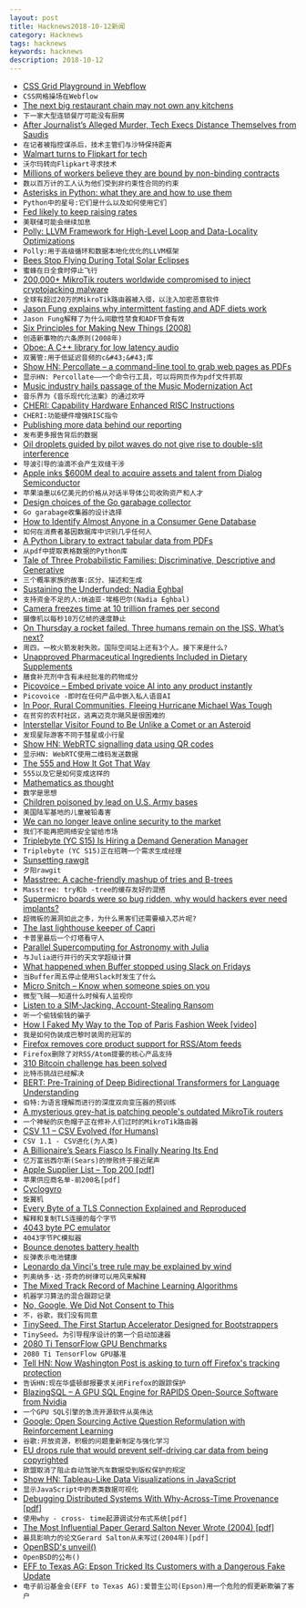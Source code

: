 ```yaml
---
layout: post
title: Hacknews2018-10-12新闻
category: Hacknews
tags: hacknews
keywords: hacknews
description: 2018-10-12
---
```




- [CSS Grid Playground in Webflow](https://webflow.com/grid)
- `CSS网格操场在Webflow`
- [The next big restaurant chain may not own any kitchens](https://techcrunch.com/2018/10/07/the-next-big-restaurant-chain-may-not-own-any-kitchens/)
- `下一家大型连锁餐厅可能没有厨房`
- [After Journalist’s Alleged Murder, Tech Execs Distance Themselves from Saudis](https://www.buzzfeednews.com/amphtml/ryanmac/silicon-valley-leaders-disassociate-saudi-arabia-board-neom)
- `在记者被指控谋杀后，技术主管们与沙特保持距离`
- [Walmart turns to Flipkart for tech](https://factordaily.com/walmart-turns-to-flipkart-for-tech/)
- `沃尔玛转向Flipkart寻求技术`
- [Millions of workers believe they are bound by non-binding contracts](http://thespeakernewsjournal.com/business/millions-of-workers-are-bound-by-non-binding-contracts/)
- `数以百万计的工人认为他们受到非约束性合同的约束`
- [Asterisks in Python: what they are and how to use them](http://treyhunner.com/2018/10/asterisks-in-python-what-they-are-and-how-to-use-them/)
- `Python中的星号:它们是什么以及如何使用它们`
- [Fed likely to keep raising rates](https://www.reuters.com/article/idUSKCN1ML2KM)
- `美联储可能会继续加息`
- [Polly: LLVM Framework for High-Level Loop and Data-Locality Optimizations](https://polly.llvm.org/)
- `Polly:用于高级循环和数据本地化优化的LLVM框架`
- [Bees Stop Flying During Total Solar Eclipses](https://www.smithsonianmag.com/science-nature/busy-bees-take-break-during-total-solar-eclipses-180970502/?no-ist)
- `蜜蜂在日全食时停止飞行`
- [200,000&#43; MikroTik routers worldwide compromised to inject cryptojacking malware](https://badpackets.net/200000-mikrotik-routers-worldwide-have-been-compromised-to-inject-cryptojacking-malware/)
- `全球有超过20万的MikroTik路由器被入侵，以注入加密恶意软件`
- [Jason Fung explains why intermittent fasting and ADF diets work](https://qz.com/1419105/a-diet-guru-explains-why-you-should-eat-dinner-at-2pm/)
- `Jason Fung解释了为什么间歇性禁食和ADF节食有效`
- [Six Principles for Making New Things (2008)](http://paulgraham.com/newthings.html)
- `创造新事物的六条原则(2008年)`
- [Oboe: A C&#43;&#43; library for low latency audio](https://android-developers.googleblog.com/2018/10/introducing-oboe-c-library-for-low.html)
- `双簧管:用于低延迟音频的c&#43;&#43;库`
- [Show HN: Percollate – a command-line tool to grab web pages as PDFs](https://github.com/danburzo/percollate)
- `显示HN: Percollate——一个命令行工具，可以将网页作为pdf文件抓取`
- [Music industry hails passage of the Music Modernization Act](http://www.latimes.com/entertainment/music/la-et-ms-music-modernization-act-20181011-story.html)
- `音乐界为《音乐现代化法案》的通过欢呼`
- [CHERI: Capability Hardware Enhanced RISC Instructions](https://www.cl.cam.ac.uk/research/security/ctsrd/cheri/)
- `CHERI:功能硬件增强RISC指令`
- [Publishing more data behind our reporting](https://medium.economist.com/peeling-back-the-curtain-487bd3be0c47)
- `发布更多报告背后的数据`
- [Oil droplets guided by pilot waves do not give rise to double-slit interference](https://www.quantamagazine.org/famous-experiment-dooms-pilot-wave-alternative-to-quantum-weirdness-20181011/)
- `导波引导的油滴不会产生双缝干涉`
- [Apple inks $600M deal to acquire assets and talent from Dialog Semiconductor](https://techcrunch.com/2018/10/10/apple-is-paying-300m-in-cash-to-buy-a-part-of-dialog-semiconductor-and-expand-its-chipmaking-in-europe/)
- `苹果油墨以6亿美元的价格从对话半导体公司收购资产和人才`
- [Design choices of the Go garabage collector](https://engineering.linecorp.com/en/blog/detail/342)
- `Go garabage收集器的设计选择`
- [How to Identify Almost Anyone in a Consumer Gene Database](https://www.scientificamerican.com/article/how-to-identify-almost-anyone-in-a-consumer-gene-database/)
- `如何在消费者基因数据库中识别几乎任何人`
- [A Python Library to extract tabular data from PDFs](https://blog.socialcops.com/technology/engineering/camelot-python-library-pdf-data/)
- `从pdf中提取表格数据的Python库`
- [Tale of Three Probabilistic Families: Discriminative, Descriptive and Generative](https://arxiv.org/abs/1810.04261)
- `三个概率家族的故事:区分、描述和生成`
- [Sustaining the Underfunded: Nadia Eghbal](https://futureofcoding.org/episodes/31)
- `支持资金不足的人:纳迪亚·埃格巴尔(Nadia Eghbal)`
- [Camera freezes time at 10 trillion frames per second](https://m.phys.org/news/2018-10-world-fastest-camera-trillion.html)
- `摄像机以每秒10万亿帧的速度静止`
- [On Thursday a rocket failed. Three humans remain on the ISS. What’s next?](https://arstechnica.com/science/2018/10/on-thursday-a-rocket-failed-three-humans-remain-on-the-iss-whats-next/)
- `周四，一枚火箭发射失败。国际空间站上还有3个人。接下来是什么?`
- [Unapproved Pharmaceutical Ingredients Included in Dietary Supplements](https://jamanetwork.com/journals/jamanetworkopen/fullarticle/2706496)
- `膳食补充剂中含有未经批准的药物成分`
- [Picovoice – Embed private voice AI into any product instantly](https://picovoice.ai/#voice-control-demo)
- `Picovoice -即时在任何产品中嵌入私人语音AI`
- [In Poor, Rural Communities, Fleeing Hurricane Michael Was Tough](https://www.nytimes.com/2018/10/11/us/florida-hurricane-poor-communities-pandhandle.html)
- `在贫穷的农村社区，逃离迈克尔飓风是很困难的`
- [Interstellar Visitor Found to Be Unlike a Comet or an Asteroid](https://www.quantamagazine.org/interstellar-comet-oumuamua-might-not-actually-be-a-comet-20181010/)
- `发现星际游客不同于彗星或小行星`
- [Show HN: WebRTC signalling data using QR codes](https://github.com/AquiGorka/webrtc-qr)
- `显示HN: WebRTC使用二维码发送数据`
- [The 555 and How It Got That Way](https://hackaday.com/2018/10/10/the-555-and-how-it-got-that-way/)
- `555以及它是如何变成这样的`
- [Mathematics as thought](https://aeon.co/essays/the-secret-intellectual-history-of-mathematics)
- `数学是思想`
- [Children poisoned by lead on U.S. Army bases](https://www.reuters.com/investigates/special-report/usa-military-housing/)
- `美国陆军基地的儿童被铅毒害`
- [We can no longer leave online security to the market](https://www.nytimes.com/2018/10/11/opinion/internet-hacking-cybersecurity-iot.html)
- `我们不能再把网络安全留给市场`
- [Triplebyte (YC S15) Is Hiring a Demand Generation Manager](https://jobs.lever.co/triplebyte/08839d5c-18ee-4d5f-8735-0431a2c391c9)
- `Triplebyte (YC S15)正在招聘一个需求生成经理`
- [Sunsetting rawgit](https://rawgit.com/)
- `夕阳rawgit`
- [Masstree: A cache-friendly mashup of tries and B-trees](http://the-paper-trail.org/post/masstree)
- `Masstree: try和b -tree的缓存友好的混搭`
- [Supermicro boards were so bug ridden, why would hackers ever need implants?](https://arstechnica.com/information-technology/2018/10/supermicro-boards-were-so-bug-ridden-why-would-hackers-ever-need-implants/)
- `超微板的漏洞如此之多，为什么黑客们还需要植入芯片呢?`
- [The last lighthouse keeper of Capri](http://www.bbc.com/travel/story/20181005-the-last-lighthouse-keeper-of-capri)
- `卡普里最后一个灯塔看守人`
- [Parallel Supercomputing for Astronomy with Julia](https://juliacomputing.com/case-studies/celeste.html)
- `与Julia进行并行的天文学超级计算`
- [What happened when Buffer stopped using Slack on Fridays](https://www.fastcompany.com/90244091/what-happened-when-buffer-tried-turning-off-slack-on-fridays)
- `当Buffer周五停止使用Slack时发生了什么`
- [Micro Snitch – Know when someone spies on you](https://www.obdev.at/products/microsnitch/index.html)
- `微型飞贼——知道什么时候有人监视你`
- [Listen to a SIM-Jacking, Account-Stealing Ransom](https://motherboard.vice.com/en_us/article/5984zn/listen-to-sim-jacking-account-ransom-instagram-email-tmobile)
- `听一个偷钱偷钱的骗子`
- [How I Faked My Way to the Top of Paris Fashion Week [video]](https://youtube.com/watch?v=jolbYvAMorY)
- `我是如何伪装成巴黎时装周的冠军的`
- [Firefox removes core product support for RSS/Atom feeds](https://www.gijsk.com/blog/2018/10/firefox-removes-core-product-support-for-rss-atom-feeds/)
- `Firefox删除了对RSS/Atom提要的核心产品支持`
- [310 Bitcoin challenge has been solved](https://bitcoinchallenge.codes/)
- `比特币挑战已经解决`
- [BERT: Pre-Training of Deep Bidirectional Transformers for Language Understanding](https://arxiv.org/abs/1810.04805)
- `伯特:为语言理解而进行的深度双向变压器的预训练`
- [A mysterious grey-hat is patching people&#39;s outdated MikroTik routers](https://www.zdnet.com/article/a-mysterious-grey-hat-is-patching-peoples-outdated-mikrotik-routers/)
- `一个神秘的灰色帽子正在修补人们过时的MikroTik路由器`
- [CSV 1.1 – CSV Evolved (for Humans)](https://csv11.github.io/)
- `CSV 1.1 - CSV进化(为人类)`
- [A Billionaire’s Sears Fiasco Is Finally Nearing Its End](https://www.bloomberg.com/news/articles/2018-10-12/eddie-lampert-rode-the-worst-trade-of-his-life-all-the-way-down)
- `亿万富翁西尔斯(Sears)的惨败终于接近尾声`
- [ Apple Supplier List – Top 200 [pdf]](https://www.apple.com/supplier-responsibility/pdf/Apple-Supplier-List.pdf)
- `苹果供应商名单-前200名[pdf]`
- [Cyclogyro](https://en.wikipedia.org/wiki/Cyclogyro)
- `旋翼机`
- [Every Byte of a TLS Connection Explained and Reproduced](https://tls.ulfheim.net/)
- `解释和复制TLS连接的每个字节`
- [4043 byte PC emulator](http://ioccc.org/2013/cable3/hint.html)
- `4043字节PC模拟器`
- [Bounce denotes battery health](https://www.chemistryworld.com/news/bounce-denotes-battery-health/8411.article)
- `反弹表示电池健康`
- [Leonardo da Vinci&#39;s tree rule may be explained by wind](https://phys.org/news/2012-01-leonardo-da-vinci-tree.html)
- `列奥纳多·达·芬奇的树律可以用风来解释`
- [The Mixed Track Record of Machine Learning Algorithms](https://www.bloomberg.com/news/articles/2018-10-09/the-big-problem-with-machine-learning-algorithms)
- `机器学习算法的混合跟踪记录`
- [No, Google, We Did Not Consent to This](https://www.bloomberg.com/view/articles/2018-10-08/google-privacy-glitch-no-we-did-not-consent-to-this)
- `不，谷歌，我们没有同意`
- [TinySeed. The First Startup Accelerator Designed for Bootstrappers](https://tinyseedfund.com/?__s=xs4uwihtamjwca6hvrxs)
- `TinySeed。为引导程序设计的第一个启动加速器`
- [2080 Ti TensorFlow GPU Benchmarks](https://lambdalabs.com/blog/best-gpu-tensorflow-2080-ti-vs-v100-vs-titan-v-vs-1080-ti-benchmark/)
- `2080 Ti TensorFlow GPU基准`
- [Tell HN: Now Washington Post is asking to turn off Firefox&#39;s tracking protection](item?id=18198502)
- `告诉HN:现在华盛顿邮报要求关闭Firefox的跟踪保护`
- [BlazingSQL – A GPU SQL Engine for RAPIDS Open-Source Software from Nvidia](https://blog.blazingdb.com/announcing-blazingsql-a-gpu-sql-engine-for-rapids-open-source-software-from-nvidia-11e115ba7dd7)
- `一个GPU SQL引擎的急流开源软件从英伟达`
- [Google: Open Sourcing Active Question Reformulation with Reinforcement Learning](https://ai.googleblog.com/2018/10/open-sourcing-active-question.html)
- `谷歌:开放资源，积极的问题重新制定与强化学习`
- [EU drops rule that would prevent self-driving car data from being copyrighted](https://boingboing.net/2018/10/10/corporate-kitts.html)
- `欧盟取消了阻止自动驾驶汽车数据受到版权保护的规定`
- [Show HN: Tableau-Like Data Visualizations in JavaScript](https://www.charts.com/muze)
- `显示JavaScript中的表类数据可视化`
- [Debugging Distributed Systems With Why-Across-Time Provenance [pdf]](https://mwhittaker.github.io/publications/wat_SOCC18.pdf)
- `使用why - cross- time起源调试分布式系统[pdf]`
- [The Most Influential Paper Gerard Salton Never Wrote (2004) [pdf]](https://www.ideals.illinois.edu/bitstream/handle/2142/1697/Dubin748764.pdf)
- `最具影响力的论文Gerard Salton从未写过(2004年)[pdf]`
- [OpenBSD&#39;s unveil()](https://lwn.net/Articles/767137/)
- `OpenBSD的公布()`
- [EFF to Texas AG: Epson Tricked Its Customers with a Dangerous Fake Update](https://www.eff.org/deeplinks/2018/10/eff-texas-ag-epson-tricked-its-customers-dangerous-fake-update)
- `电子前沿基金会(EFF to Texas AG):爱普生公司(Epson)用一个危险的假更新欺骗了客户`

